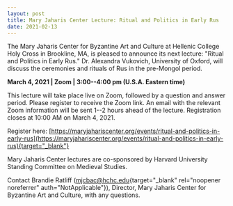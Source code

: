 ```yaml
---
layout: post
title: Mary Jaharis Center Lecture: Ritual and Politics in Early Rus
date: 2021-02-13
---
```


The Mary Jaharis Center for Byzantine Art and Culture at Hellenic
College Holy Cross in Brookline, MA, is pleased to announce its next
lecture: "Ritual and Politics in Early Rus." Dr. Alexandra Vukovich,
University of Oxford, will discuss the ceremonies and rituals of Rus in
the pre-Mongol period.

**March 4, 2021 | Zoom | 3:00--4:00
pm (U.S.A. Eastern time)**

This lecture will take place live
on Zoom, followed by a question and answer period. Please register to
receive the Zoom link. An email with the relevant Zoom information will
be sent 1--2 hours ahead of the lecture. Registration closes at 10:00 AM
on March 4, 2021.

Register here:
[https://maryjahariscenter.org/events/ritual-and-politics-in-early-rus](https://maryjahariscenter.org/events/ritual-and-politics-in-early-rus){target="_blank"}

Mary
Jaharis Center lectures are co-sponsored by Harvard University Standing
Committee on Medieval Studies.

Contact Brandie Ratliff
([mjcbac@hchc.edu](mailto:mjcbac@hchc.edu){target="_blank"
rel="noopener noreferrer" auth="NotApplicable"}), Director, Mary Jaharis
Center for Byzantine Art and Culture, with any questions.
